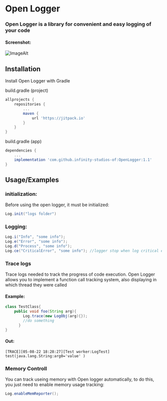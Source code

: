
# Open Logger

### Open Logger is a library for convenient and easy logging of your code

#### Screenshot:

![ImageAlt](https://sun9-9.userapi.com/impg/Xs5DAxiWoBnavK7na8x4XMW4tjFwNqHrwnbuoA/RXE5XI2PgYU.jpg?size=662x176&quality=96&sign=43456506be2671aa8deb34458c79ae0e&type=album)



## Installation

Install Open Logger with Gradle

build.gradle (project)
```gradle
allprojects {
    repositories {
        ...
        maven {
            url 'https://jitpack.io'
        }
    }
}
```

build.gradle (app)
```gradle
dependencies {
    ...
    implementation 'com.github.infinity-studios-of:OpenLogger:1.1'
}
```


## Usage/Examples

### initialization:

Before using the open logger, it must be initialized:

```java
Log.init("logs folder")
```



### Logging:
```java
Log.i("Info", "some info");
Log.e("Error", "some info");
Log.d("Process", "some info");
Log.ce("CriticalError", "some info"); //logger stop when log critical error
```

### Trace logs
Trace logs needed to track the progress of code execution. Open Logger allows you to implement a function call tracking system, also displaying in which thread they were called

#### Example:
```java
class TestClass{
    public void foo(String arg){
        Log.trace(new LogObj(arg){});
        //do something
      }
}
```
#### Out:
```
[TRACE][05-08-22 18:28:27][Test worker:LogTest]  test(java.lang.String:arg0='value' )
```

### Memory Controll

You can track useing memory with Open logger automatically, to do this, you just need to enable memory usage tracking:

```java
Log.enableMemReporter();
```

